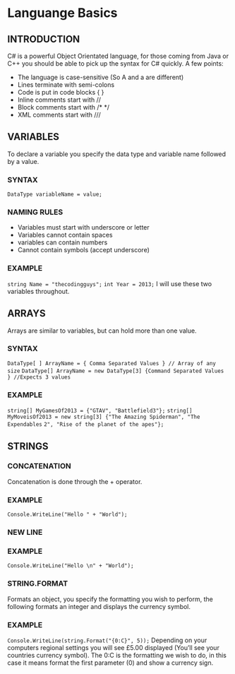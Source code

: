 # Languange Basics 

## INTRODUCTION
C# is a powerful Object Orientated language, for those coming from Java or C++ you should be
able to pick up the syntax for C# quickly. A few points:
- The language is case-sensitive (So A and a are different)
- Lines terminate with semi-colons
- Code is put in code blocks { }
- Inline comments start with //
- Block comments start with /* */
- XML comments start with ///


## VARIABLES
To declare a variable you specify the data type and variable name followed by a value.

### SYNTAX
`DataType variableName = value;`

### NAMING RULES
- Variables must start with underscore or letter
- Variables cannot contain spaces
- variables can contain numbers
- Cannot contain symbols (accept underscore)

### EXAMPLE
`string Name = "thecodingguys";`
`int Year = 2013;`
I will use these two variables throughout.

## ARRAYS
Arrays are similar to variables, but can hold more than one value.


### SYNTAX
`DataType[ ] ArrayName = { Comma Separated Values } // Array of any size`
`DataType[] ArrayName = new DataType[3] {Command Separated Values } //Expects 3 values`

### EXAMPLE
`string[] MyGamesOf2013 = {"GTAV", "Battlefield3"};`
`string[] MyMoveisOf2013 = new string[3] {"The Amazing Spiderman", "The Expendables`
`2", "Rise of the planet of the apes"};`


## STRINGS
### CONCATENATION
Concatenation is done through the + operator.
### EXAMPLE
`Console.WriteLine("Hello " + "World");`

### NEW LINE
### EXAMPLE
`Console.WriteLine("Hello \n" + "World");`

### STRING.FORMAT
Formats an object, you specify the formatting you wish to perform, the following formats an
integer and displays the currency symbol.

### EXAMPLE
`Console.WriteLine(string.Format("{0:C}", 5));`
Depending on your computers regional settings you will see £5.00 displayed (You’ll see your
countries currency symbol). The 0:C is the formatting we wish to do, in this case it means
format the first parameter (0) and show a currency sign. 
